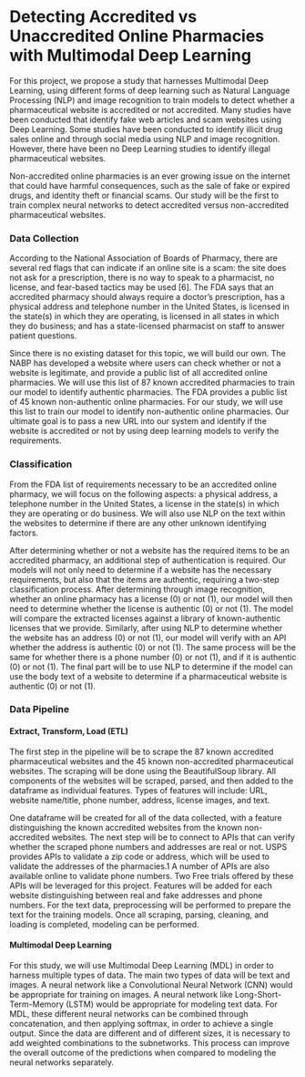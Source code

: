 # Detecting Accredited vs Unaccredited Online Pharmacies with Multimodal Deep Learning

For this project, we propose a study that harnesses Multimodal Deep Learning, using different forms of deep learning such as Natural Language Processing (NLP) and image recognition to train models to detect whether a pharmaceutical website is accredited or not accredited. Many studies have been conducted that identify fake web articles and scam websites using Deep Learning. Some studies have been conducted to identify illicit drug sales online and through social media using NLP and image recognition. However, there have been no Deep Learning studies to identify illegal pharmaceutical websites.

Non-accredited online pharmacies is an ever growing issue on the internet that could have harmful consequences, such as the sale of fake or expired drugs, and identity theft or financial scams. Our study will be the first to train complex neural networks to detect accredited versus non-accredited pharmaceutical websites.

### Data Collection
According to the National Association of Boards of Pharmacy, there are several red flags that can indicate if an online site is a scam: the site does not ask for a prescription, there is no way to speak to a pharmacist, no license, and fear-based tactics may be used [6]. The FDA says that an accredited pharmacy should always require a doctor’s prescription, has a physical address and telephone number in the United States, is licensed in the state(s) in which they are operating, is licensed in all states in which they do business; and has a state-licensed pharmacist on staff to answer patient questions.

Since there is no existing dataset for this topic, we will build our own. The NABP has developed a website where users can check whether or not a website is legitimate, and provide a public list of all accredited online pharmacies. We will use this list of 87 known accredited pharmacies to train our model to identify authentic pharmacies. The FDA provides a public list of 45 known non-authentic online pharmacies. For our study, we will use this list to train our model to identify non-authentic online pharmacies. Our ultimate goal is to pass a new URL into our system and identify if the website is accredited or not by using deep learning models to verify the requirements.

### Classification
From the FDA list of requirements necessary to be an accredited online pharmacy, we will focus on the following aspects: a physical address, a telephone number in the United States, a license in the state(s) in which they are operating or do business. We will also use NLP on the text within the websites to determine if there are any other unknown identifying factors.

After determining whether or not a website has the required items to be an accredited pharmacy, an additional step of authentication is required. Our models will not only need to determine if a website has the necessary requirements, but also that the items are authentic, requiring a two-step classification process. After determining through image recognition, whether an online pharmacy has a license (0) or not (1), our model will then need to determine whether the license is authentic (0) or not (1). The model will compare the extracted licenses against a library of known-authentic licenses that we provide. Similarly, after using NLP to determine whether the website has an address (0) or not (1), our model will verify with an API whether the address is authentic (0) or not (1). The same process will be the same for whether there is a phone number (0) or not (1), and if it is authentic (0) or not (1). The final part will be to use NLP to determine if the model can use the body text of a website to determine if a pharmaceutical website is authentic (0) or not (1).

### Data Pipeline
#### Extract, Transform, Load (ETL)
The first step in the pipeline will be to scrape the 87 known accredited pharmaceutical websites and the 45 known non-accredited pharmaceutical websites. The scraping will be done using the BeautifulSoup library. All components of the websites will be scraped, parsed, and then added to the dataframe as individual features. Types of features will include: URL, website name/title, phone number, address, license images, and text.

One dataframe will be created for all of the data collected, with a feature distinguishing the known accredited websites from the known non-accredited websites. The next step will be to connect to APIs that can verify whether the scraped phone numbers and addresses are real or not. USPS provides APIs to validate a zip code or address, which will be used to validate the addresses of the pharmacies.1 A number of APIs are also available online to validate phone numbers. Two Free trials offered by these APIs will be leveraged for this project. Features will be added for each website distinguishing between real and fake addresses and phone numbers. For the text data, preprocessing will be performed to prepare the text for the training models. Once all scraping, parsing, cleaning, and loading is completed, modeling can be performed.

#### Multimodal Deep Learning
For this study, we will use Multimodal Deep Learning (MDL) in order to harness multiple types of data. The main two types of data will be text and images. A neural network like a Convolutional Neural Network (CNN) would be appropriate for training on images. A neural network like Long-Short-Term-Memory (LSTM) would be appropriate for modeling text data. For MDL, these different neural networks can be combined through concatenation, and then applying softmax, in order to achieve a single output. Since the data are different and of different sizes, it is necessary to add weighted combinations to the subnetworks. This process can improve the overall outcome of the predictions when compared to modeling the neural networks separately. 
